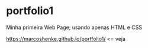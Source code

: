 # portfolio1
Minha primeira Web Page, usando apenas HTML e CSS

https://marcoshenke.github.io/portfolio1/  <= veja
